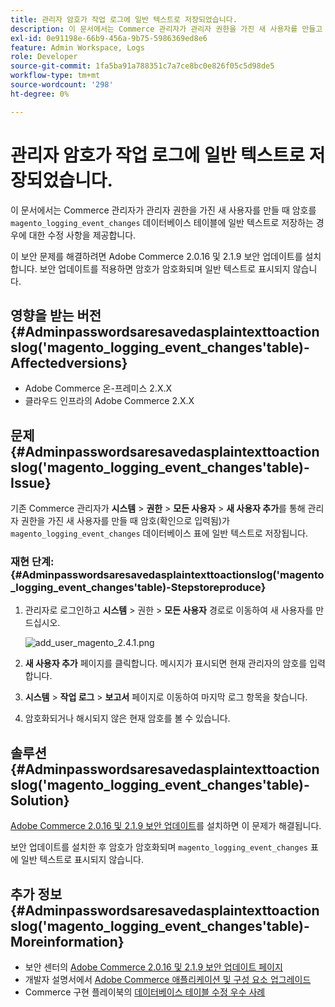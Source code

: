 ```yaml
---
title: 관리자 암호가 작업 로그에 일반 텍스트로 저장되었습니다.
description: 이 문서에서는 Commerce 관리자가 관리자 권한을 가진 새 사용자를 만들고 암호가 'magento_logging_event_changes' 데이터베이스 테이블에 일반 텍스트로 저장되는 경우에 대한 수정 사항을 제공합니다.
exl-id: 0e91198e-66b9-456a-9b75-5986369ed8e6
feature: Admin Workspace, Logs
role: Developer
source-git-commit: 1fa5ba91a788351c7a7ce8bc0e826f05c5d98de5
workflow-type: tm+mt
source-wordcount: '298'
ht-degree: 0%

---
```


# 관리자 암호가 작업 로그에 일반 텍스트로 저장되었습니다.

이 문서에서는 Commerce 관리자가 관리자 권한을 가진 새 사용자를 만들 때 암호를 `magento_logging_event_changes` 데이터베이스 테이블에 일반 텍스트로 저장하는 경우에 대한 수정 사항을 제공합니다.

이 보안 문제를 해결하려면 Adobe Commerce 2.0.16 및 2.1.9 보안 업데이트를 설치합니다. 보안 업데이트를 적용하면 암호가 암호화되며 일반 텍스트로 표시되지 않습니다.

## 영향을 받는 버전 {#Adminpasswordsaresavedasplaintexttoactionslog('magento_logging_event_changes'table)-Affectedversions}

* Adobe Commerce 온-프레미스 2.X.X
* 클라우드 인프라의 Adobe Commerce 2.X.X

## 문제 {#Adminpasswordsaresavedasplaintexttoactionslog('magento_logging_event_changes'table)-Issue}

기존 Commerce 관리자가 **시스템** > **권한** > **모든 사용자** > **새 사용자 추가**&#x200B;를 통해 관리자 권한을 가진 새 사용자를 만들 때 암호(확인으로 입력됨)가 `magento_logging_event_changes` 데이터베이스 표에 일반 텍스트로 저장됩니다.

### 재현 단계: {#Adminpasswordsaresavedasplaintexttoactionslog('magento_logging_event_changes'table)-Stepstoreproduce}

1. 관리자로 로그인하고 **시스템** > 권한 > **모든 사용자** 경로로 이동하여 새 사용자를 만드십시오.

   ![add_user_magento_2.4.1.png](assets/add_user_magento_2.4.1.png)

1. **새 사용자 추가** 페이지를 클릭합니다. 메시지가 표시되면 현재 관리자의 암호를 입력합니다.
1. **시스템** > **작업 로그** > **보고서** 페이지로 이동하여 마지막 로그 항목을 찾습니다.
1. 암호화되거나 해시되지 않은 현재 암호를 볼 수 있습니다.

## 솔루션 {#Adminpasswordsaresavedasplaintexttoactionslog('magento_logging_event_changes'table)-Solution}

[Adobe Commerce 2.0.16 및 2.1.9 보안 업데이트](https://magento.com/security/patches/magento-2016-and-219-security-update)를 설치하면 이 문제가 해결됩니다.

보안 업데이트를 설치한 후 암호가 암호화되며 `magento_logging_event_changes` 표에 일반 텍스트로 표시되지 않습니다.

## 추가 정보 {#Adminpasswordsaresavedasplaintexttoactionslog('magento_logging_event_changes'table)-Moreinformation}

* 보안 센터의 [Adobe Commerce 2.0.16 및 2.1.9 보안 업데이트 페이지](https://magento.com/security/patches/magento-2016-and-219-security-update)
* 개발자 설명서에서 [Adobe Commerce 애플리케이션 및 구성 요소 업그레이드](https://experienceleague.adobe.com/docs/commerce-operations/upgrade-guide/overview.html?lang=ko)
* Commerce 구현 플레이북의 [데이터베이스 테이블 수정 우수 사례](https://experienceleague.adobe.com/ko/docs/commerce-operations/implementation-playbook/best-practices/development/modifying-core-and-third-party-tables#why-adobe-recommends-avoiding-modifications)
